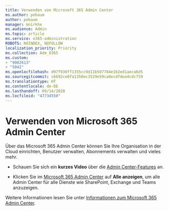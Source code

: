 ```yaml
---
title: Verwenden von Microsoft 365 Admin Center
ms.author: pebaum
author: pebaum
manager: mnirkhe
ms.audience: Admin
ms.topic: article
ms.service: o365-administration
ROBOTS: NOINDEX, NOFOLLOW
localization_priority: Priority
ms.collection: Adm_O365
ms.custom:
- "9002613"
- "5042"
ms.openlocfilehash: d97f930ff1355cc9d11b507784e1b2ed1aeca6d5
ms.sourcegitcommit: c6692ce0fa1358ec3529e59ca0ecdfdea4cdc759
ms.translationtype: HT
ms.contentlocale: de-DE
ms.lasthandoff: 09/14/2020
ms.locfileid: "47734550"
---
```

# <a name="using-the-microsoft-365-admin-center"></a>Verwenden von Microsoft 365 Admin Center

Über das Microsoft 365 Admin Center können Sie Ihre Organisation in der Cloud einrichten, Benutzer verwalten, Abonnements verwalten und vieles mehr.

- Schauen Sie sich ein **kurzes Video** über die [Admin Center-Features](https://www.microsoft.com/videoplayer/embed/RWfvDL) an.

- Klicken Sie im [Microsoft 365 Admin Center](https://admin.microsoft.com/AdminPortal/Home#/homepage) auf **Alle anzeigen**, um alle Admin Center für alle Dienste wie SharePoint, Exchange und Teams anzuzeigen.

Weitere Informationen lesen Sie unter [Informationen zum Microsoft 365 Admin Center](https://docs.microsoft.com/microsoft-365/admin/admin-overview/about-the-admin-center).
